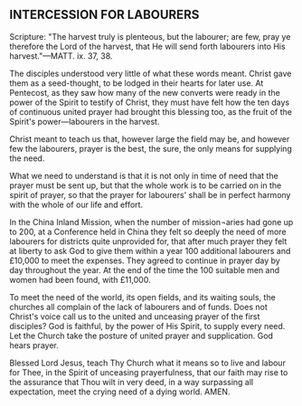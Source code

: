 ## INTERCESSION FOR LABOURERS ##

Scripture: "The harvest truly is plenteous, but the labourer; are few, pray ye therefore the Lord of the harvest, that He will send forth labourers into His harvest."—MATT. ix. 37, 38.



The disciples understood very little of what these words meant. Christ gave them as a seed-thought, to be lodged in their hearts for later use. At Pentecost, as they saw how many of the new converts were ready in the power of the Spirit to testify of Christ, they must have felt how the ten days of continuous united prayer had brought this blessing too, as the fruit of the Spirit's power—labourers in the harvest.

Christ meant to teach us that, however large the field may be, and however few the labourers, prayer is the best, the sure, the only means for supplying the need.

What we need to understand is that it is not only in time of need that the prayer must be sent up, but that the whole work is to be carried on in the spirit of prayer, so that the prayer for labourers' shall be in perfect harmony with the whole of our life and effort.

In the China Inland Mission, when the number of mission¬aries had gone up to 200, at a Conference held in China they felt so deeply the need of more labourers for districts quite unprovided for, that after much prayer they felt at liberty to ask God to give them within a year 100 additional labourers and £10,000 to meet the expenses. They agreed to continue in prayer day by day throughout the year. At the end of the time the 100 suitable men and women had been found, with £11,000.

To meet the need of the world, its open fields, and its waiting souls, the churches all complain of the lack of labourers and of funds. Does not Christ's voice call us to the united and unceasing prayer of the first disciples? God is faithful, by the power of His Spirit, to supply every need. Let the Church take the posture of united prayer and supplication. God hears prayer.

Blessed Lord Jesus, teach Thy Church what it means so to live and labour for Thee, in the Spirit of unceasing prayerfulness, that our faith may rise to the assurance that Thou wilt in very deed, in a way surpassing all expectation, meet the crying need of a dying world. AMEN.

